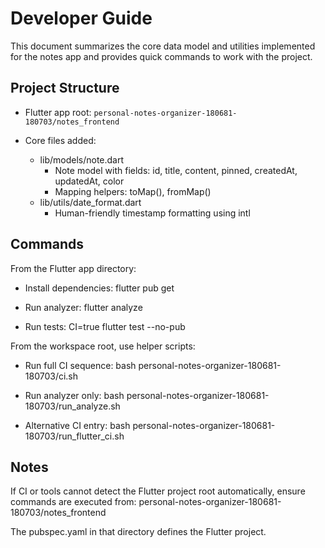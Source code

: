 # Developer Guide

This document summarizes the core data model and utilities implemented for the notes app and provides quick commands to work with the project.

## Project Structure
- Flutter app root:
  `personal-notes-organizer-180681-180703/notes_frontend`

- Core files added:
  - lib/models/note.dart
    - Note model with fields: id, title, content, pinned, createdAt, updatedAt, color
    - Mapping helpers: toMap(), fromMap()
  - lib/utils/date_format.dart
    - Human-friendly timestamp formatting using intl

## Commands

From the Flutter app directory:

- Install dependencies:
  flutter pub get

- Run analyzer:
  flutter analyze

- Run tests:
  CI=true flutter test --no-pub

From the workspace root, use helper scripts:

- Run full CI sequence:
  bash personal-notes-organizer-180681-180703/ci.sh

- Run analyzer only:
  bash personal-notes-organizer-180681-180703/run_analyze.sh

- Alternative CI entry:
  bash personal-notes-organizer-180681-180703/run_flutter_ci.sh

## Notes

If CI or tools cannot detect the Flutter project root automatically, ensure commands are executed from:
personal-notes-organizer-180681-180703/notes_frontend

The pubspec.yaml in that directory defines the Flutter project.
